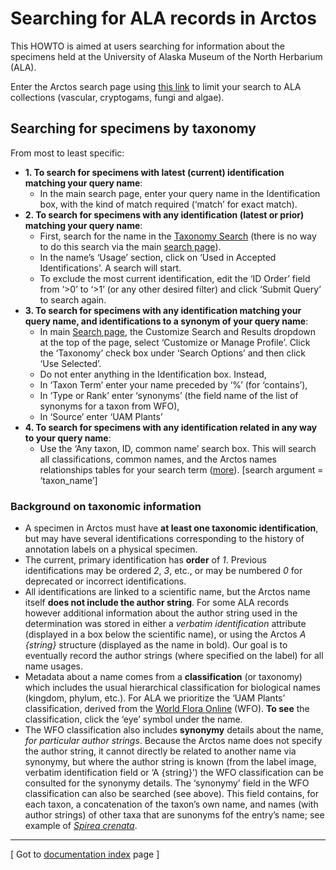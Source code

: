 # Searching for ALA records in Arctos

This HOWTO is aimed at users searching for information about the
specimens held at the University of Alaska Museum of the North
Herbarium (ALA).

Enter the Arctos search page using [this link][2] to limit your search
to ALA collections (vascular, cryptogams, fungi and algae).

## Searching for specimens by taxonomy

From most to least specific:

 * **1. To search for specimens with latest (current) identification
     matching your query name**:
    * In the main search page, enter your query name in the
      Identification box, with the kind of match required (‘match’ for
      exact match).
 * **2. To search for specimens with any identification (latest or prior)
     matching your query name**: 
    * First, search for the name in the [Taxonomy Search][4] (there is
      no way to do this search via the main [search page][2]).
    * In the name’s ‘Usage’ section, click on ‘Used in Accepted
      Identifications’. A search will start.
    * To exclude the most current identification, edit the ‘ID Order’
      field from ‘>0’ to ‘>1’ (or any other desired filter) and click
      ‘Submit Query’ to search again.
 * **3. To search for specimens with any identification matching
     your query name, and identifications to a synonym of your query
     name**: 
    * In main [Search page][2], the Customize Search and Results
      dropdown at the top of the page, select ‘Customize or Manage
      Profile’. Click the ‘Taxonomy’ check box under ‘Search Options’
      and then click ‘Use Selected’.
    * Do not enter anything in the Identification box. Instead,
    * In ‘Taxon Term’ enter your name preceded by ‘%’ (for ‘contains’),
    * In ‘Type or Rank’ enter ‘synonyms’ (the field name of the list
      of synonyms for a taxon from WFO),
    * In ‘Source’ enter ‘UAM Plants’ 
 * **4. To search for specimens with any identification related in any
     way to your query name**:
    * Use the ‘Any taxon, ID, common name’ search box. This will
      search all classifications, common names, and the Arctos names
      relationships tables for your search term ([more][3]). [search
      argument = ‘taxon_name’]

### Background on taxonomic information

 * A specimen in Arctos must have **at least one taxonomic
   identification**, but may have several identifications corresponding
   to the history of annotation labels on a physical specimen.
 * The current, primary identification has **order** of _1_. Previous
   identifications may be ordered _2_, _3_, etc., or may be numbered _0_
   for deprecated or incorrect identifications.
 * All identifications are linked to a scientific name, but the Arctos
   name itself **does not include the author string**. For some ALA
   records however additional information about the author string used
   in the determination was stored in either a _verbatim
   identification_ attribute (displayed in a box below the scientific
   name), or using the Arctos _A {string}_ structure (displayed as the
   name in bold).  Our goal is to eventually record the author strings
   (where specified on the label) for all name usages.
 * Metadata about a name comes from a **classification** (or taxonomy)
   which includes the usual hierarchical classification for biological
   names (kingdom, phylum, etc.). For ALA we prioritize the ‘UAM
   Plants’ classification, derived from the [World Flora Online][1]
   (WFO). **To see** the classification, click the ‘eye’ symbol under
   the name.
 * The WFO classification also includes **synonymy** details about the
   name, _for particular author strings_.  Because the Arctos name
   does not specify the author string, it cannot directly be related
   to another name via synonymy, but where the author string is known
   (from the label image, verbatim identification field or ‘A
   {string}’) the WFO classification can be consulted for the synonymy
   details. The ‘synonymy’ field in the WFO classification can also be
   searched (see above). This field contains, for each taxon, a
   concatenation of the taxon’s own name, and names (with author
   strings) of other taxa that are sunonyms fof the entry’s name; see
   example of _[Spirea crenata][5]_.

----

[ Got to [documentation index](index.html) page ]

[1]: https://wfoplantlist.org/
[2]: https://arctos.database.museum/search.cfm?guid_prefix=UAM:Herb,UAMb:Herb,UAM:Myco,UAM:Alg
[3]: https://handbook.arctosdb.org/how_to/How_to_Search_for_Specimens_with_Identification_and_Taxonomy.html#any-taxon-id-common-name
[4]: https://arctos.database.museum/taxonomy.cfm
[5]: https://arctos.database.museum/name/Spiraea%20crenata#UAMPlants

